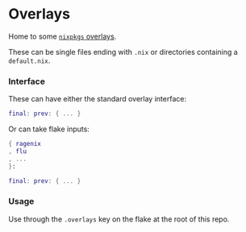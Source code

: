 # Overlays

Home to some [`nixpkgs` overlays](https://nixos.wiki/wiki/Overlays).

These can be single files ending with `.nix` or directories containing a `default.nix`.

### Interface

These can have either the standard overlay interface:
```nix
final: prev: { ... }
```

Or can take flake inputs:
```nix
{ ragenix
, flu
, ...
}:

final: prev: { ... }
```

### Usage

Use through the `.overlays` key on the flake at the root of this repo.